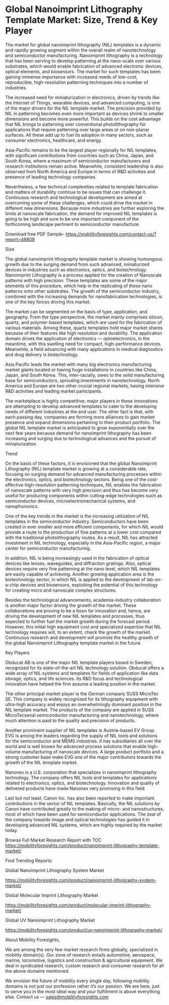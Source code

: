 # Global Nanoimprint Lithography Template Market: Size, Trend & Key Player
The market for global nanoimprint lithography (NIL) templates is a dynamic and rapidly growing segment within the overall realm of nanotechnology and semiconductor manufacturing. Nanoimprint lithography is a technology that has been serving to develop patterning at the nano-scale over various substrates, which would enable fabrication of advanced electronic devices, optical elements, and biosensors. The market for such templates has been gaining immense importance with increased needs of low-cost, reproducible, high-resolution patterning techniques into a number of industries.

The increased need for miniaturization in electronics, driven by trends like the Internet of Things, wearable devices, and advanced computing, is one of the major drivers for the NIL template market. The precision provided by NIL in patterning becomes even more important as devices shrink to smaller dimensions and become more powerful. This builds on the cost advantage that NIL brings to patterning over conventional photolithography for applications that require patterning over large areas or on non-planar surfaces. All these add up to fuel its adoption in many sectors, such as consumer electronics, healthcare, and energy.

Asia-Pacific remains to be the largest player regionally for NIL templates, with significant contributions from countries such as China, Japan, and South Korea, where a maximum of semiconductor manufacturers and research institutions remain active. Meanwhile, consistent leadership is also observed from North America and Europe in terms of R&D activities and presence of leading technology companies.

Nevertheless, a few technical complexities related to template fabrication and matters of durability continue to be issues that can challenge it. Continuous research and technological development are aimed at overcoming some of these challenges, which could drive the market in different new dimensions. Because more industries are further exploring the limits at nanoscale fabrication, the demand for improved NIL templates is going to be high and sure to be one important component of the forthcoming landscape pertinent to semiconductor manufacture.

Download free PDF Sample- https://mobilityforesights.com/contact-us/?report=48808

Size

The global nanoimprint lithography template market is showing humongous growth due to the surging demand from such advanced, miniaturized devices in industries such as electronics, optics, and biotechnology. Nanoimprint Lithography is a process applied for the creation of Nanoscale patterns with high precision. These templates are some of the major elements of this procedure, which help in the replicating of these nano patterns onto other substrates. The growth of the semiconductor industry, combined with the increasing demands for nanofabrication technologies, is one of the key forces driving this market.

The market can be segmented on the basis of type, application, and geography. From the type perspective, the market mainly comprises silicon, quartz, and polymer-based templates, which are used for the fabrication of various materials. Among these, quartz templates hold major market shares because of their features like high resolution and durability. The application domain drives the application of electronics — optoelectronics, in the meantime, with this swelling need for compact, high-performance devices. Meanwhile, a field advancing with many applications in medical diagnostics and drug delivery is biotechnology.

Asia Pacific leads the market with many big electronics manufacturing market giants located or having huge installations in countries like China, Japan, and South Korea. This, inter-racially, owes to the solid manufacturing base for semiconductors, sprouting investments in nanotechnology. North America and Europe are two other crucial regional markets, having intensive R&D activities and leading market participants.

The marketplace is highly competitive; major players in these innovations are attempting to develop advanced templates to cater to the developing needs of different industries at the end user. The other fact is that, with each passing day, companies are forming more alliances to gain market presence and expand dimensions pertaining to their product portfolio. The global NIL template market is anticipated to grow exponentially over the next few years because demand for nanoimprint lithography has been increasing and surging due to technological advances and the pursuit of miniaturization.

Trend

On the basis of these factors, it is envisioned that the global Nanoimprint Lithography (NIL) template market is growing at a considerable rate, focusing on surging demand for advanced manufacturing processes within the electronics, optics, and biotechnology sectors. Being one of the cost-effective high-resolution patterning techniques, NIL enables the fabrication of nanoscale patterns with very high precision and thus has become very useful for producing components within cutting-edge technologies such as semiconductor devices, microelectromechanical systems, and nanophononics.

One of the key trends in the market is the increasing utilization of NIL templates in the semiconductor industry. Semiconductors have been created in ever smaller and more efficient components, for which NIL would provide a route to the production of fine patterns at a lower cost compared with the traditional photolithography routes. As a result, NIL has attracted investment in NIL technology, especially in the Asia-Pacific region, a major center for semiconductor manufacturing.

In addition, NIL is being increasingly used in the fabrication of optical devices like lenses, waveguides, and diffraction gratings. Also, optical devices require very fine patterning at the nano level, which NIL templates are easily capable of achieving. Another growing application area is the biotechnology sector, in which NIL is applied to the development of lab-on-a-chip devices and biosensors, exploiting the potential of this technology for creating micro and nanoscale complex structures.

Besides the technological advancements, academia-industry collaboration is another major factor driving the growth of the market. These collaborations are proving to be a boon for innovation and, hence, are driving the development of new NIL templates and processes, thus expected to further fuel the market growth during the forecast period. However, this initial high equipment cost and specialized expertise that NIL technology requires will, to an extent, check the growth of the market. Continuous research and development will promote the healthy growth of the global Nanoimprint Lithography template market in the future.

Key Players

Obducat AB is one of the major NIL template players based in Sweden, recognized for its state-of-the-art NIL technology solution. Obducat offers a wide array of NIL systems and templates for fields of application like data storage, optics, and life sciences. Its R&D focus and technological innovation have helped the firm assume a leading position in the market.

The other principal market player is the German company SUSS MicroTec SE. This company is widely recognized for its lithography equipment with ultra-high accuracy and enjoys an overwhelmingly dominant position in the NIL template market. The products of the company are applied in SUSS MicroTecsenal semiconductor manufacturing and nanotechnology, where much attention is paid to the quality and precision of products.

Another prominent supplier of NIL templates is Austria-based EV Group. EVG is among the leaders regarding the supply of NIL tools and solutions for the semiconductor and MEMS industries. It has subsidiaries all over the world and is well known for advanced process solutions that enable high-volume manufacturing of nanoscale devices. A large product portfolio and a strong customer base make EVG one of the major contributors towards the growth of the NIL template market.

Nanonex is a U.S. corporation that specializes in nanoimprint lithography technology. The company offers NIL tools and templates for applications related to electronics, optics, and biotechnology. Innovation and quality of delivered products have made Nanonex very promising in this field.

Last but not least, Canon Inc. has also been reported to make important contributions in the sector of NIL templates. Basically, the NIL solutions by Canon have contributed greatly to the making of micro- and nanostructures, most of which have been used for semiconductor applications. The zeal of the company towards image and optical technologies has guided it in developing advanced NIL systems, which are highly required by the market today.

Browse Full Market Research Report with TOC https://mobilityforesights.com/product/nanoimprint-lithography-template-market/

Find Trending Reports:

Global Nanoimprint Lithography System Market

https://mobilityforesights.com/product/nanoimprint-lithography-system-market/

Global Molecular Imprint Lithography Market

https://mobilityforesights.com/product/molecular-imprint-lithography-market/

Global UV Nanoimprint Lithography Market

https://mobilityforesights.com/product/uv-nanoimprint-lithography-market/

About Mobility Foresights,

We are among the very few market research firms globally, specialized in mobility domain(s). Our zone of research entails automotive, aerospace, marine, locomotive, logistics and construction & agricultural equipment. We deal in syndicated research, custom research and consumer research for all the above domains mentioned.

We envision the future of mobility every single day, following mobility domains is not just our profession rather it’s our passion. We are here, just to serve you in the most ideal way and your fulfillment is above everything else. Contact us — sales@mobilityforesights.com

